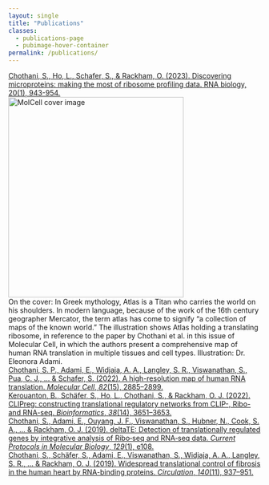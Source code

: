 ```yaml
---
layout: single
title: "Publications"
classes:
  - publications-page
  - pubimage-hover-container
permalink: /publications/
---
```

<div class="publication-entry">
  <div class="publication-text">
    <a href="https://www.tandfonline.com/doi/full/10.1080/15476286.2023.2279845" class="text-link">
     Chothani, S., Ho, L., Schafer, S., & Rackham, O. (2023). Discovering microproteins: making the most of ribosome profiling data. RNA biology, 20(1), 943-954.
    </a>
  </div>
</div>

<div class="pubimage-hover-container">
        <img src="{{ '/assets/images/cover.tif' | relative_url }}"  alt="MolCell cover image" style="width: 350px;height: 400px;">
        <div class="hover-text">
          On the cover: In Greek mythology, Atlas is a Titan who carries the world on his shoulders. In modern language, because of the work of the 16th century geographer Mercator, the term atlas has come to signify “a collection of maps of the known world.” The illustration shows Atlas holding a translating ribosome, in reference to the paper by Chothani et al. in this issue of Molecular Cell, in which the authors present a comprehensive map of human RNA translation in multiple tissues and cell types. Illustration: Dr. Eleonora Adami.
        </div>
</div>

<div class="publication-entry">
  <div class="publication-text">
    <a href="https://www.cell.com/molecular-cell/fulltext/S1097-2765(22)00606-2?uuid=uuid%3Ad64a17c6-406a-4124-96ed-d6ebc23c1cee" class="text-link">
      Chothani, S. P., Adami, E., Widjaja, A. A., Langley, S. R., Viswanathan, S., Pua, C. J., ... & Schafer, S. (2022). A high-resolution map of human RNA translation. <em>Molecular Cell</em>, <em>82</em>(15), 2885–2899.
    </a>
  </div>
</div>

<div class="publication-entry">
  <div class="publication-text">
    <a href="https://academic.oup.com/bioinformatics/article/38/14/3651/6598794" class="text-link">
      Kerouanton, B., Schäfer, S., Ho, L., Chothani, S., & Rackham, O. J. (2022). CLIPreg: constructing translational regulatory networks from CLIP-, Ribo- and RNA-seq. <em>Bioinformatics</em>, <em>38</em>(14), 3651–3653.
    </a>
  </div>
</div>

<div class="publication-entry">
  <div class="publication-text">
    <a href="https://currentprotocols.onlinelibrary.wiley.com/doi/full/10.1002/cpmb.108" class="text-link">
      Chothani, S., Adami, E., Ouyang, J. F., Viswanathan, S., Hubner, N., Cook, S. A., ... & Rackham, O. J. (2019). deltaTE: Detection of translationally regulated genes by integrative analysis of Ribo‐seq and RNA‐seq data. <em>Current Protocols in Molecular Biology</em>, <em>129</em>(1), e108.
    </a>
  </div>
</div>

<div class="publication-entry">
  <div class="publication-text">
    <a href="https://www.ahajournals.org/doi/full/10.1161/CIRCULATIONAHA.119.039596" class="text-link">
      Chothani, S., Schäfer, S., Adami, E., Viswanathan, S., Widjaja, A. A., Langley, S. R., ... & Rackham, O. J. (2019). Widespread translational control of fibrosis in the human heart by RNA-binding proteins. <em>Circulation</em>, <em>140</em>(11), 937–951.
    </a>
  </div>
</div>

